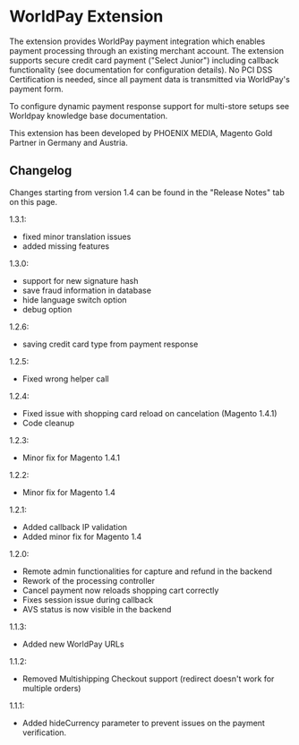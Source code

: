 WorldPay Extension
==================

The extension provides WorldPay payment integration which enables payment processing through an existing merchant account. The extension supports secure credit card payment ("Select Junior") including callback functionality (see documentation for configuration details). No PCI DSS Certification is needed, since all payment data is transmitted via WorldPay's payment form.

To configure dynamic payment response support for multi-store setups see Worldpay knowledge base documentation.

This extension has been developed by PHOENIX MEDIA, Magento Gold Partner in Germany and Austria.


Changelog
---------

Changes starting from version 1.4 can be found in the "Release Notes" tab on this page.

1.3.1:
- fixed minor translation issues
- added missing features 

1.3.0:
- support for new signature hash
- save fraud information in database
- hide language switch option
- debug option 

1.2.6:
- saving credit card type from payment response 

1.2.5:
- Fixed wrong helper call 

1.2.4:
- Fixed issue with shopping card reload on cancelation (Magento 1.4.1)
- Code cleanup 

1.2.3:
- Minor fix for Magento 1.4.1 

1.2.2:
- Minor fix for Magento 1.4

1.2.1:
- Added callback IP validation
- Added minor fix for Magento 1.4

1.2.0:
- Remote admin functionalities for capture and refund in the backend
- Rework of the processing controller
- Cancel payment now reloads shopping cart correctly
- Fixes session issue during callback
- AVS status is now visible in the backend

1.1.3:
- Added new WorldPay URLs

1.1.2:
- Removed Multishipping Checkout support (redirect doesn't work for multiple orders)

1.1.1:
- Added hideCurrency parameter to prevent issues on the payment verification.
